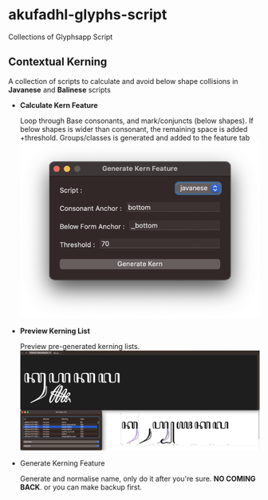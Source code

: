 # akufadhl-glyphs-script
Collections of Glyphsapp Script

## Contextual Kerning
A collection of scripts to calculate and avoid below shape collisions in **Javanese** and **Balinese** scripts
  - **Calculate Kern Feature**

    Loop through Base consonants, and mark/conjuncts (below shapes). If below shapes is wider than consonant, the remaining space is added +threshold. Groups/classes is generated and added to the feature tab
    ![Calculate Kern Image](./CalculateKern.png)
  - **Preview Kerning List**
  
    Preview pre-generated kerning lists.
    ![Calculate Kern Image](./KernPreview.png)
    
  - Generate Kerning Feature
    
    Generate and normalise name, only do it after you're sure. **NO COMING BACK**. or you can make backup first.
